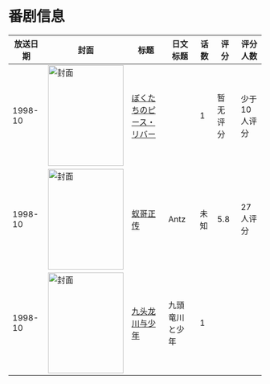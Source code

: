 # 番剧信息

|放送日期|封面|标题|日文标题|话数|评分|评分人数|
|---|---|---|---|---|---|---|
|1998-10|<img src="//lain.bgm.tv/pic/cover/c/73/34/100744_E5Bkd.jpg" alt="封面" style="width:150px;height:200px;object-fit:cover;">|[ぼくたちのピース・リバー](https://bangumi.tv/subject/100744)||1|暂无评分|少于10人评分|
|1998-10|<img src="//lain.bgm.tv/pic/cover/c/ab/92/58911_Ome7l.jpg" alt="封面" style="width:150px;height:200px;object-fit:cover;">|[蚁哥正传](https://bangumi.tv/subject/58911)|Antz|未知|5.8|27人评分|
|1998-10|<img src="//lain.bgm.tv/pic/cover/c/f6/7d/310065_7KhlG.jpg" alt="封面" style="width:150px;height:200px;object-fit:cover;">|[九头龙川与少年](https://bangumi.tv/subject/310065)|九頭竜川と少年|1|||
